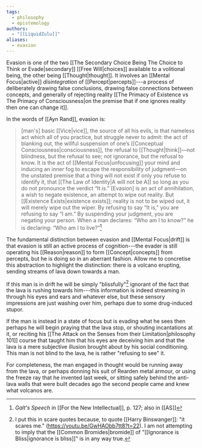 ```yaml
---
tags:
  - philosophy
  - epistemology
authors:
  - "[[LiquidZulu]]"
aliases:
  - evasion
---
```

Evasion is one of the two [[The Secondary Choice Being The Choice to Think or Evade|secondary]] [[Free Will|choices]] available to a volitional being, the other being [[Thought|thought]]. It involves an [[Mental Focus|active]] *disintegration* of [[Percept|percepts]]---a process of deliberately drawing false conclusions, drawing false connections between concepts, and generally of rejecting reality [[The Primacy of Existence vs The Primacy of Consciousness|on the premise that if one ignores reality then one can change it]].

In the words of [[Ayn Rand]], evasion is:
>\[man's] basic [[Vice|vice]], the source of all his evils, is that nameless act which all of you practice, but struggle never to admit: the act of blanking out, the willful suspension of one’s [[Conceptual Consciousness|consciousness]], the refusal to [[Thought|think]]—not blindness, but the refusal to see; not ignorance, but the refusal to know. It is the act of [[Mental Focus|unfocusing]] your mind and inducing an inner fog to escape the responsibility of judgment—on the unstated premise that a thing will not exist if only you refuse to identify it, that [[The Law of Identity|A will not be A]] so long as you do not pronounce the verdict “It _is_.” \[Evasion] is an act of annihilation, a wish to negate existence, an attempt to wipe out reality. But [[Existence Exists|existence exists]]; reality is not to be wiped out, it will merely wipe out the wiper. By refusing to say “It is,” you are refusing to say “I am.” By suspending your judgment, you are negating your person. When a man declares: “Who am I to know?” he is declaring: “Who am I to live?”[^1]

The fundamental distinction between evasion and [[Mental Focus|drift]] is that evasion is still an active process of cognition---the evader is still operating his [[Reason|reason]] to form [[Concept|concepts]] from percepts, but he is doing so in an aberrant fashion. Allow me to concretise this abstraction to highlight the distinction: there is a volcano erupting, sending streams of lava down towards a man. 

If this man is in drift he will be simply "blissfully"[^2] ignorant of the fact that the lava is rushing towards him---this information is indeed streaming in through his eyes and ears and whatever else, but these sensory impressions are just washing over him, perhaps due to some drug-induced stupor. 

If the man is instead in a state of focus but is evading what he sees then perhaps he will begin praying that the lava stop, or shouting incantations at it, or reciting his [[The Attack on the Senses from their Limitation|philosophy 101]] course that taught him that his eyes are deceiving him and that the lava is a mere subjective illusion brought about by his social conditioning. This man is not blind to the lava, he is rather "refusing to see" it.

For completeness, the man engaged in thought would be running away from the lava, or perhaps donning his suit of Rearden metal armour, or using the freeze ray that he invented last week, or sitting safely behind the anti-lava walls that were built decades ago the second people came and knew what volcanos are.

[^1]: *Galt's Speech* in [[For the New Intellectual]], p. 127; also in [[AS]]
[^2]: I put this in scare quotes because, to quote [[Harry Binswanger]]: "it scares me." (https://youtu.be/GwHAObb7tt8?t=22). I am not attempting to imply that the [[Common Bromides|bromide]] of "[[Ignorance is Bliss|ignorance is bliss]]" is in any way true.